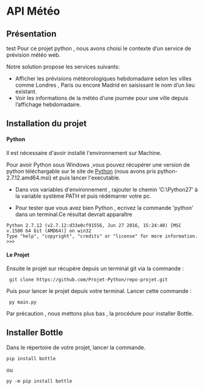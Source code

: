 # API Météo

## Présentation
test
Pour ce projet python , nous avons choisi le contexte d’un service de prévision météo web.  

Notre solution propose les services suivants:
- Afficher les prévisions météorologiques hebdomadaire selon les villes comme Londres , Paris ou encore Madrid en saisissant le nom d’un lieu existant.
- Voir les informations de la météo d’une journée pour une ville depuis l’affichage hebdomadaire.

## Installation du projet

#### Python

Il est nécessaire d'avoir installé l'environnement sur Machine.

Pour avoir Python sous Windows ,vous pouvez récupérer une version de python téléchargable sur le site de [Python](https://www.python.org/getit/) (nous avons pris python-2.7.12.amd64.msi) et puis lancer l'executable.

- Dans vos variables d'environnement , rajouter le chemin 'C:\Python27' à la variable système PATH et puis rédémarrer votre pc.

- Pour tester que vous avez bien Python , ecrivez la commande 'python' dans un terminal.Ce résultat devrait apparaître

```
Python 2.7.12 (v2.7.12:d33e0cf91556, Jun 27 2016, 15:24:40) [MSC v.1500 64 bit (AMD64)] on win32
Type "help", "copyright", "credits" or "license" for more information.
>>>
```

#### Le Projet


Ensuite le projet sur récupère depuis un terminal git via la commande :   
```
 git clone https://github.com/Projet-Python/repo-projet.git

```

Puis pour lancer le projet depuis votre terminal. Lancer cette commande :  

```
 py main.py
```

Par précaution , nous mettons plus bas , la procédure pour installer Bottle.

## Installer Bottle

Dans le répertoire de votre projet, lancer la commande.
```
pip install bottle  
```
ou
```
py -m pip install bottle
```
